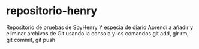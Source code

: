# repositorio-henry
Repositorio de pruebas de SoyHenry
Y especia de diario
Aprendí a añadir y eliminar archivos de Git usando la consola y los comandos git add, gir rm, git commit, git push
